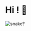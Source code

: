 # Hi ! 👋
![snake?](https://raw.githubusercontent.com/yoosion030/yoosion030/blob/output/github-contribution-grid-snake.svg)

<!-- 
[![Top Langs](https://github-readme-stats.vercel.app/api/top-langs/?username=yoosion030)](https://github.com/yoosion030)
[![유시온's GitHub stats](https://github-readme-stats.vercel.app/api?username=yoosion030&theme=chartreuse-jolly&show_icons=true)](https://github.com/yoosion030) -->

